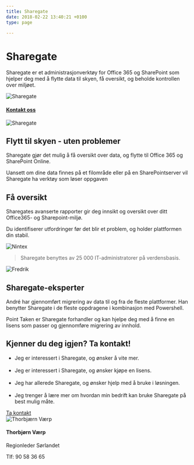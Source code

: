 ```yaml
---
title: Sharegate
date: 2018-02-22 13:40:21 +0100
type: page

---
```

<div class="container">
    <div class="row no-gutters">
        <div class="col-md-12 col-lg-6 p-4 mt-4">
            <div class="heading">
                <h1>Sharegate</h1>
            </div>
            <p>Sharegate er et administrasjonverktøy for Office 365 og SharePoint som hjelper deg med å flytte data til skyen, få oversikt, og beholde kontrollen over miljøet.</p>
        </div>    
        <div class="col-md-12 col-lg-6"><img class="img-fluid" src="/img/Sharegate_Ch.png" alt="Sharegate" /></div>
    </div>
</div>

<div class="container-fluid bg-white mb-4">
    <div class="row content-menu text-center mx-auto">
        <!-- <div class="col-sm-12 col-md-4"><h4 class="m-0"><a href="#om">Om Nintex</a></h4></div>
        <div class="col-sm-12 col-md-4"><h4 class="m-0"><a href="">Hvorfor oss?</a></h4></div> -->
        <div class="col-sm-12 col-md-4"><h4 class="m-0"><a href="/contact/">Kontakt oss</a></h4></div>
    </div>
</div>

<div class="container">
    <div class="row">
        <div class="col-md-12 content-case mt-4 mb-4">
            <div class="row no-gutters">
                <div class="col-md-12 col-lg-6"><img class="img-fluid" src="/img/Sharegate_move.png" alt="Sharegate" /></div>
                <div class="col-md-12 col-lg-6 p-4">
                    <div class="heading">
                        <h2>Flytt til skyen - uten problemer</h2>
                    </div>
                    <p>Sharegate gjør det mulig å få oversikt over data, og flytte til Office 365 og SharePoint Online.</p>
                    <p>Uansett om dine data finnes på et filområde eller på en SharePointserver vil Sharegate ha verktøy som løser oppgaven</p>
                    <p></p>
                    <!-- <a class="btn btn-primary btn-out" href="/kurs" role="button">Les mer om migrering</a> -->
                </div>
            </div>
        </div>
        <div class="col-md-12 content-case mt-4 mb-4">
            <div class="row no-gutters">
                <div class="col-md-12 col-lg-6 p-4">
                    <div class="heading">
                        <h2>Få oversikt</h2>
                    </div>
                    <p>Sharegates avanserte rapporter gir deg innsikt og oversikt over ditt Office365- og Sharepoint-miljø.</p>
                    <p>Du identifiserer utfordringer før det blir et problem, og holder plattformen din stabil.</p>
                    <!-- <a class="btn btn-primary btn-out" href="/kurs" role="button">Les mer om intranett</a> -->
                </div>            
                <div class="col-md-12 col-lg-6"><img class="img-fluid" src="/img/sharegate_insights.png" alt="Nintex" /></div>
            </div>
        </div>
</div>
</div>

<div class="container" id="referanse">
    <div class="row">
        <div class="col-sm-12 col-md-8 mx-auto mt-5 mb-5">
            <blockquote class="blockquote text-center">
            <p class="mb-0">Sharegate benyttes av 25 000 IT-administratorer på verdensbasis.</p>
            </blockquote>
            </div>
        </div>
    </div>
</div>

<div class="container">
    <div class="row">
        <div class="col-md-12 content-case mt-4 mb-4">
            <div class="row no-gutters">
                <div class="col-md-12 col-lg-6">
                    <img class="img-fluid" src="/img/people/andre.jpg" alt="Fredrik" />
                </div>
                <div class="col-md-12 col-lg-6 p-4">
                    <div class="heading">
                        <h2>Sharegate-eksperter</h2>
                    </div>
                    <p>André har gjennomført migrering av data til og fra de fleste plattformer. Han benytter Sharegate i de fleste oppdragene i kombinasjon med Powershell.</p>
                    <p>Point Taken er Sharegate forhandler og kan hjelpe deg med å finne en lisens som passer og gjennomføre migrering av innhold.</p>  
                </div>
            </div>
        </div>
        <div class="col-md-12 content-case mt-4 mb-4">
            <div class="row no-gutters">
                <div class="col-md-12 col-lg-9 p-4">
                    <div class="heading">
                        <h2>Kjenner du deg igjen? Ta kontakt!</h2>
                    </div>
                    <ul>
                    <li>Jeg er interessert i Sharegate, og ønsker å vite mer.</li>
                    <br>
                    <li>Jeg er interessert i Sharegate, og ønsker kjøpe en lisens.</li>
                    <br>
                    <li>Jeg har allerede Sharegate, og ønsker hjelp med å bruke i løsningen.</li>
                    <br>
                    <li>Jeg trenger å lære mer om hvordan min bedrift kan bruke Sharegate på best mulig måte.</li>
                    </ul>
                    <div class="col">
                        <a class="btn btn-primary btn-full" href="/contact/" role="button">Ta kontakt</a>
                    </div>                    
                </div>            
                <div class="col-sm-6 col-md-4 col-lg-3 p-5">
                    <div class="card personkort text-center">
                        <img class="card-img-top img-profil img-round mx-auto" src="../img/people/thorbjorn-round.jpg" alt="Thorbjærn Værp">
                        <div class="card-body">
                            <h4 class="card-title">Thorbjørn Værp</h4>
                            <p class="card-subtitle mb-2">Regionleder Sørlandet</p>
                            <p class="card-text">Tlf: 90 58 36 65</p>
                        </div>
                    </div>
                </div>
            </div>
        </div>             
    </div>
</div>